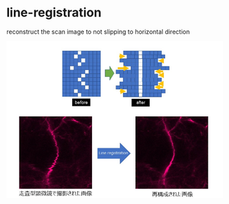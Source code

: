 # line-registration
reconstruct the scan image to not slipping to horizontal direction

<img src="doc/figure1.png" width="1000" align="below">
